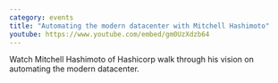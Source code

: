 ```yaml
---
category: events
title: "Automating the modern datacenter with Mitchell Hashimoto"
youtube: https://www.youtube.com/embed/gm0UzXdzb64
---
```

Watch Mitchell Hashimoto of Hashicorp walk through his vision on automating the modern datacenter. 
